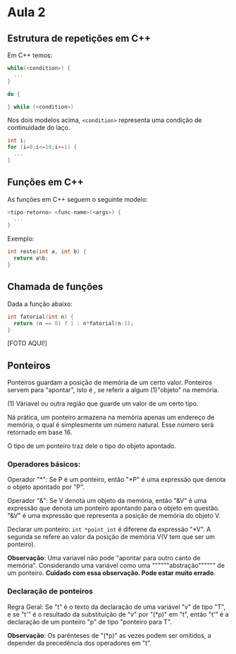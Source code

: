 # Aula 2

## Estrutura de repetições em C++

Em C++ temos:

```cpp
while(<condition>) {
  ...
}
```

```cpp
do {

} while (<condition>)
```

Nos dois modelos acima, `<condition>` representa uma condição de continuidade do laço.

```cpp
int i;
for (i=0;i<=10;i+=1) {
  ...
}
```

## Funções em C++

As funções em C++ seguem o seguinte modelo:
```cpp
<tipo-retorno> <func-name>(<args>) {
  ...
}
```

Exemplo:
```cpp
int resto(int a, int b) {
  return a%b;
}
```

## Chamada de funções

Dada a função abaixo:

```cpp
int fatorial(int n) {
  return (n == 0) ? 1 : n*fatorial(n-1);
}
```

[FOTO AQUI!]

## Ponteiros

Ponteiros guardam a posição de memória de um certo valor. Ponteiros servem para "apontar", isto é , se referir a algum (1)"objeto" na memória.

(1) Váriavel ou outra região que guarde um valor de um certo tipo.

Ná prática, um ponteiro armazena na memória apenas um endereço de memória, o qual é simplesmente um número natural. Esse número será retornado em base 16.

O tipo de um ponteiro traz dele o tipo do objeto apontado.

### Operadores básicos:

Operador "*": Se P é um ponteiro, então "*P" é uma expressão que denota o objeto apontado por "P".

Operador "&": Se V denota um objeto da memória, então "&V" é uma expressão que denota um ponteiro apontando para o objeto em questão. "&V" é uma expressão que representa a posição de memória do objeto V.

Declarar um ponteiro: `int *point_int` é diferene da expressão "*V". A segunda se refere ao valor da posição de memória V(V tem que ser um ponteiro).

**Observação**: Uma variavel não pode "apontar para outro canto de memória". Considerando uma variável como uma """"""abstração"""""" de um ponteiro. **Cuidado com essa observação. Pode estar muito errado**.

### Declaração de ponteiros

Regra Geral: Se "t" é o texto da declaração de uma variável "v" de tipo "T", e se "t'" é o resultado da substituição de "v" por "(*p)" em "t", então "t'" é a declaração de um ponteiro "p" de tipo "ponteiro para T".

**Observação**: Os parênteses de "(*p)" as vezes podem ser omitidos, a depender da precedência dos operadores em "t".












